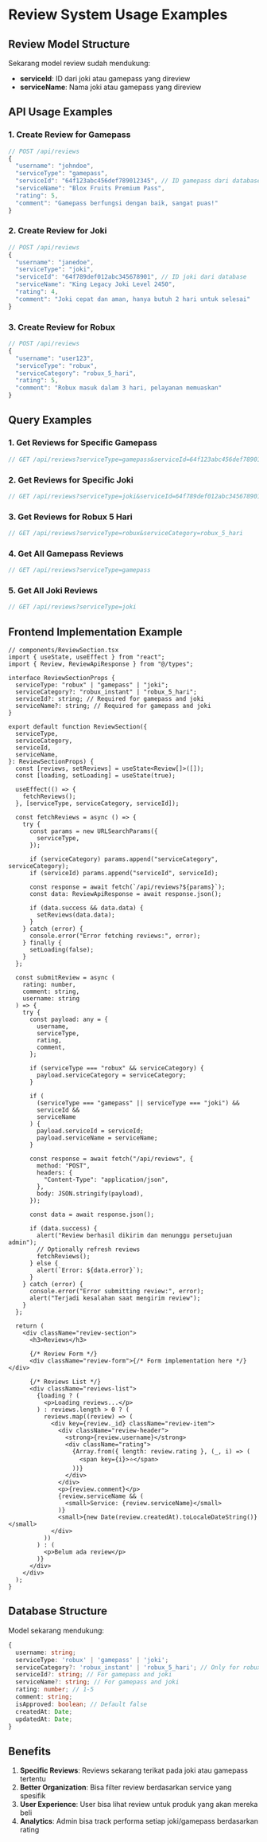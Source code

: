 # Review System Usage Examples

## Review Model Structure

Sekarang model review sudah mendukung:

- **serviceId**: ID dari joki atau gamepass yang direview
- **serviceName**: Nama joki atau gamepass yang direview

## API Usage Examples

### 1. Create Review for Gamepass

```javascript
// POST /api/reviews
{
  "username": "johndoe",
  "serviceType": "gamepass",
  "serviceId": "64f123abc456def789012345", // ID gamepass dari database
  "serviceName": "Blox Fruits Premium Pass",
  "rating": 5,
  "comment": "Gamepass berfungsi dengan baik, sangat puas!"
}
```

### 2. Create Review for Joki

```javascript
// POST /api/reviews
{
  "username": "janedoe",
  "serviceType": "joki",
  "serviceId": "64f789def012abc345678901", // ID joki dari database
  "serviceName": "King Legacy Joki Level 2450",
  "rating": 4,
  "comment": "Joki cepat dan aman, hanya butuh 2 hari untuk selesai"
}
```

### 3. Create Review for Robux

```javascript
// POST /api/reviews
{
  "username": "user123",
  "serviceType": "robux",
  "serviceCategory": "robux_5_hari",
  "rating": 5,
  "comment": "Robux masuk dalam 3 hari, pelayanan memuaskan"
}
```

## Query Examples

### 1. Get Reviews for Specific Gamepass

```javascript
// GET /api/reviews?serviceType=gamepass&serviceId=64f123abc456def789012345
```

### 2. Get Reviews for Specific Joki

```javascript
// GET /api/reviews?serviceType=joki&serviceId=64f789def012abc345678901
```

### 3. Get Reviews for Robux 5 Hari

```javascript
// GET /api/reviews?serviceType=robux&serviceCategory=robux_5_hari
```

### 4. Get All Gamepass Reviews

```javascript
// GET /api/reviews?serviceType=gamepass
```

### 5. Get All Joki Reviews

```javascript
// GET /api/reviews?serviceType=joki
```

## Frontend Implementation Example

```tsx
// components/ReviewSection.tsx
import { useState, useEffect } from "react";
import { Review, ReviewApiResponse } from "@/types";

interface ReviewSectionProps {
  serviceType: "robux" | "gamepass" | "joki";
  serviceCategory?: "robux_instant" | "robux_5_hari";
  serviceId?: string; // Required for gamepass and joki
  serviceName?: string; // Required for gamepass and joki
}

export default function ReviewSection({
  serviceType,
  serviceCategory,
  serviceId,
  serviceName,
}: ReviewSectionProps) {
  const [reviews, setReviews] = useState<Review[]>([]);
  const [loading, setLoading] = useState(true);

  useEffect(() => {
    fetchReviews();
  }, [serviceType, serviceCategory, serviceId]);

  const fetchReviews = async () => {
    try {
      const params = new URLSearchParams({
        serviceType,
      });

      if (serviceCategory) params.append("serviceCategory", serviceCategory);
      if (serviceId) params.append("serviceId", serviceId);

      const response = await fetch(`/api/reviews?${params}`);
      const data: ReviewApiResponse = await response.json();

      if (data.success && data.data) {
        setReviews(data.data);
      }
    } catch (error) {
      console.error("Error fetching reviews:", error);
    } finally {
      setLoading(false);
    }
  };

  const submitReview = async (
    rating: number,
    comment: string,
    username: string
  ) => {
    try {
      const payload: any = {
        username,
        serviceType,
        rating,
        comment,
      };

      if (serviceType === "robux" && serviceCategory) {
        payload.serviceCategory = serviceCategory;
      }

      if (
        (serviceType === "gamepass" || serviceType === "joki") &&
        serviceId &&
        serviceName
      ) {
        payload.serviceId = serviceId;
        payload.serviceName = serviceName;
      }

      const response = await fetch("/api/reviews", {
        method: "POST",
        headers: {
          "Content-Type": "application/json",
        },
        body: JSON.stringify(payload),
      });

      const data = await response.json();

      if (data.success) {
        alert("Review berhasil dikirim dan menunggu persetujuan admin");
        // Optionally refresh reviews
        fetchReviews();
      } else {
        alert(`Error: ${data.error}`);
      }
    } catch (error) {
      console.error("Error submitting review:", error);
      alert("Terjadi kesalahan saat mengirim review");
    }
  };

  return (
    <div className="review-section">
      <h3>Reviews</h3>

      {/* Review Form */}
      <div className="review-form">{/* Form implementation here */}</div>

      {/* Reviews List */}
      <div className="reviews-list">
        {loading ? (
          <p>Loading reviews...</p>
        ) : reviews.length > 0 ? (
          reviews.map((review) => (
            <div key={review._id} className="review-item">
              <div className="review-header">
                <strong>{review.username}</strong>
                <div className="rating">
                  {Array.from({ length: review.rating }, (_, i) => (
                    <span key={i}>⭐</span>
                  ))}
                </div>
              </div>
              <p>{review.comment}</p>
              {review.serviceName && (
                <small>Service: {review.serviceName}</small>
              )}
              <small>{new Date(review.createdAt).toLocaleDateString()}</small>
            </div>
          ))
        ) : (
          <p>Belum ada review</p>
        )}
      </div>
    </div>
  );
}
```

## Database Structure

Model sekarang mendukung:

```typescript
{
  username: string;
  serviceType: 'robux' | 'gamepass' | 'joki';
  serviceCategory?: 'robux_instant' | 'robux_5_hari'; // Only for robux
  serviceId?: string; // For gamepass and joki
  serviceName?: string; // For gamepass and joki
  rating: number; // 1-5
  comment: string;
  isApproved: boolean; // Default false
  createdAt: Date;
  updatedAt: Date;
}
```

## Benefits

1. **Specific Reviews**: Reviews sekarang terikat pada joki atau gamepass tertentu
2. **Better Organization**: Bisa filter review berdasarkan service yang spesifik
3. **User Experience**: User bisa lihat review untuk produk yang akan mereka beli
4. **Analytics**: Admin bisa track performa setiap joki/gamepass berdasarkan rating
